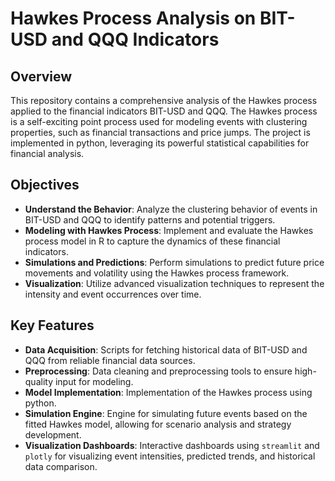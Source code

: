 # Hawkes Process Analysis on BIT-USD and QQQ Indicators

## Overview

This repository contains a comprehensive analysis of the Hawkes process applied to the financial indicators BIT-USD and QQQ. The Hawkes process is a self-exciting point process used for modeling events with clustering properties, such as financial transactions and price jumps. The project is implemented in python, leveraging its powerful statistical capabilities for financial analysis.

## Objectives

- **Understand the Behavior**: Analyze the clustering behavior of events in BIT-USD and QQQ to identify patterns and potential triggers.
- **Modeling with Hawkes Process**: Implement and evaluate the Hawkes process model in R to capture the dynamics of these financial indicators.
- **Simulations and Predictions**: Perform simulations to predict future price movements and volatility using the Hawkes process framework.
- **Visualization**: Utilize advanced visualization techniques to represent the intensity and event occurrences over time.

## Key Features

- **Data Acquisition**: Scripts for fetching historical data of BIT-USD and QQQ from reliable financial data sources.
- **Preprocessing**: Data cleaning and preprocessing tools to ensure high-quality input for modeling.
- **Model Implementation**: Implementation of the Hawkes process using python.
- **Simulation Engine**: Engine for simulating future events based on the fitted Hawkes model, allowing for scenario analysis and strategy development.
- **Visualization Dashboards**: Interactive dashboards using `streamlit` and `plotly` for visualizing event intensities, predicted trends, and historical data comparison.

